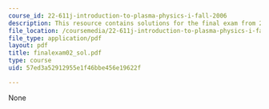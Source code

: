 ```yaml
---
course_id: 22-611j-introduction-to-plasma-physics-i-fall-2006
description: This resource contains solutions for the final exam from 2002.
file_location: /coursemedia/22-611j-introduction-to-plasma-physics-i-fall-2006/57ed3a52912955e1f46bbe456e19622f_finalexam02_sol.pdf
file_type: application/pdf
layout: pdf
title: finalexam02_sol.pdf
type: course
uid: 57ed3a52912955e1f46bbe456e19622f

---
```

None